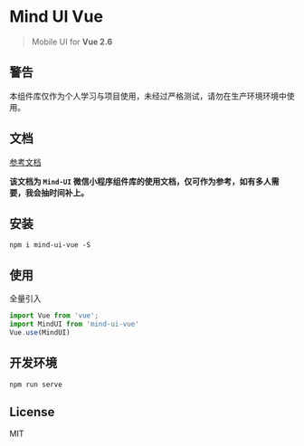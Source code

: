 # Mind UI Vue

> Mobile UI for **Vue 2.6**

## 警告
本组件库仅作为个人学习与项目使用，未经过严格测试，请勿在生产环境环境中使用。

## 文档
[参考文档](https://mind-ui.ixook.com/docs)

**该文档为 `Mind-UI` 微信小程序组件库的使用文档，仅可作为参考，如有多人需要，我会抽时间补上。**

## 安装
```shell
npm i mind-ui-vue -S
```

## 使用
全量引入

```javascript
import Vue from 'vue';
import MindUI from 'mind-ui-vue'
Vue.use(MindUI)
```

## 开发环境

```shell
npm run serve
```

## License
MIT
